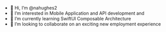 - 👋 Hi, I’m @nahughes2
- 👀 I’m interested in Mobile Application and API development and 
- 🌱 I’m currently learning SwiftUI Composable Architecture 
- 💞️ I’m looking to collaborate on an exciting new employment experience

<!---
nahughes2/nahughes2 is a ✨ special ✨ repository because its `README.md` (this file) appears on your GitHub profile.
You can click the Preview link to take a look at your changes.
--->
